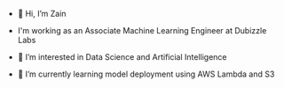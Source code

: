 - 👋 Hi, I’m Zain

- I'm working as an Associate Machine Learning Engineer at Dubizzle Labs

- 👀 I’m interested in Data Science and Artificial Intelligence

- 🌱 I’m currently learning model deployment using AWS Lambda and S3

<!---
zainuamalik/zainuamalik is a ✨ special ✨ repository because its `README.md` (this file) appears on your GitHub profile.
You can click the Preview link to take a look at your changes.
--->
